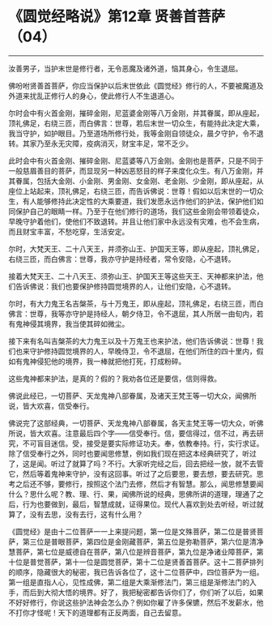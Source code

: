 # 《圆觉经略说》第12章 贤善首菩萨（04）

------

汝善男子，当护末世是修行者，无令恶魔及诸外道，恼其身心，令生退屈。

佛吩咐贤善首菩萨，你应当保护以后末世依此《圆觉经》修行的人，不要被魔道及外道来扰乱正修行人的身心，使此修行人不生退道心。

尔时会中有火首金刚，摧碎金刚，尼蓝婆金刚等八万金刚，并其眷属，即从座起，顶礼佛足，右绕三匝，而白佛言：世尊，若后末世一切众生，有能持此决定大乘，我当守护，如护眼目。乃至道场所修行处，我等金刚自领徒众，晨夕守护，令不退转。其家乃至永无灾障，疫病消灭，财宝丰足，常不乏少。

此时会中有火首金刚、摧碎金刚、尼蓝婆等八万金刚。金刚也是菩萨，只是不同于一般慈眉善目的菩萨，而显现另一种凶恶怒目的样子来度化众生。有八万金刚，并其眷属，包括大金刚、小金刚、男金刚、女金刚、老金刚、少金刚，即从座起，从座位上站起来，顶礼佛足，右绕三匝，而告诉佛说：世尊！假如以后末世的一切众生，有人能够修持此决定性的大乘要道，我们发愿永远作他们的护法，保护他们如同保护自己的眼睛一样。乃至于在他们修行的道场，我们这些金刚会带领着徒众，早晚守护着他们，使他们不致退转。并且让他们家中永远没有灾难，也不会生病，而且财宝丰富，不愁吃穿，生活安定。

尔时，大梵天王、二十八天王，并须弥山王、护国天王等，即从座起，顶礼佛足，右绕三匝，而白佛言：世尊，我亦守护是持经者，常令安隐，心不退转。

接着大梵天王、二十八天王、须弥山王、护国天王等这些天王、天神都来护法，他们告诉佛说：我们也要保护修持圆觉境界的人，让他们安隐，心不退转。

尔时，有大力鬼王名吉槃茶，与十万鬼王，即从座起，顶礼佛足，右绕三匝，而白佛言：世尊，我等亦守护是持经人，朝夕侍卫，令不退屈，其人所居一由旬内，若有鬼神侵其境界，我当使其碎如微尘。

接下来有名叫吉槃茶的大力鬼王以及十万鬼王也来护法，他们告诉佛说：世尊！我们也来守护修持圆觉境界的人，早晚侍卫，令不退屈，在他们所住的四十里内，假如有鬼神侵犯他的境界，我一棒就把他打死，打成粉碎。

这些鬼神都来护法，是真的？假的？我劝各位还是要信，信则得救。

佛说此经已，一切菩萨、天龙鬼神八部眷属，及诸天王梵王等一切大众，闻佛所说，皆大欢喜，信受奉行。

佛说完了这部经典，一切菩萨、天龙鬼神八部眷属，各天主梵王等一切大众，听佛所说，皆大欢喜。注意最后四个字——信受奉行。信，要信得过，信不过，再去研究，不可盲目迷信。受，接受是要实际修证功夫。奉，依教奉持。行，实行求证。除了信受奉行之外，同时也要闻思修慧，例如我们现在把这本经典研究了，听过了，这是闻。听过了就算了吗？不行。大家听完经之后，回去把经一放，就不去管它，然后等着鬼神来守护，没有这回事。听过了之后要思，要去想，要去研究。思考之后还不够，要修行，按照这个法门去修，然后才有智慧。那么，闻思修慧要闻什么？思什么呢？教、理、行、果，闻佛所说的经典，思佛所讲的道理，理通了之后，行为也要做到，最后，智慧成就，证得果位。现代人喜欢到处去听经，听过就算了，没有去思，没有去行，这有什么用？

《圆觉经》是由十二位菩萨一一上来提问题，第一位是文殊菩萨，第二位是普贤菩萨，第三位是普眼菩萨，第四位是金刚藏菩萨，第五位是弥勒菩萨，第六位是清净慧菩萨，第七位是威德自在菩萨，第八位是辨音菩萨，第九位是净诸业障菩萨，第十位是普觉菩萨，第十一位是圆觉菩萨，第十二位是贤善首菩萨。这十二菩萨排列的顺序，隐藏很大的秘密，我已告诉各位了，这十二位菩萨中，四位菩萨为一组。第一组是直指人心，见性成佛，第二组是大乘渐修法门，第三组是渐修法门的入手，而后到大彻大悟的境界。好了，我把秘密都告诉你们了，你们听了以后，如果不好好修行，你说这些护法神会怎么办？例如你雇了许多保镳，然后不发薪水，他不打你才怪呢！天下的道理都有正反两面，自己去留意。
